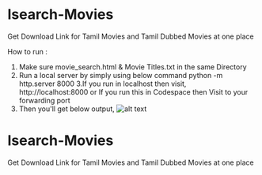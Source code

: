 # Isearch-Movies
Get Download Link for Tamil Movies and Tamil Dubbed Movies at one place


How to run : 
1. Make sure movie_search.html & Movie Titles.txt in the same Directory
2. Run a local server by simply using below command
    python -m http.server 8000
3.If you run in localhost then visit, http://localhost:8000
    or
    If you run this in Codespace then Visit to your forwarding port
4. Then you'll get below output,
    ![alt text](image.png)
# Isearch-Movies
Get Download Link for Tamil Movies and Tamil Dubbed Movies at one place
